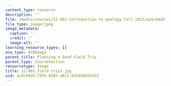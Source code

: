 ```yaml
---
content_type: resource
description: ''
file: /media/courses/12-001-introduction-to-geology-fall-2013/ac6c04d57955b585a812bd1d38d542b3_12-001_field-trip1.jpg
file_type: image/jpeg
image_metadata:
  caption: ''
  credit: ''
  image-alt: ''
learning_resource_types: []
ocw_type: OCWImage
parent_title: Planning a Good Field Trip
parent_type: CourseSection
resourcetype: Image
title: 12-001_field-trip1.jpg
uid: ac6c04d5-7955-b585-a812-bd1d38d542b3
---
```

